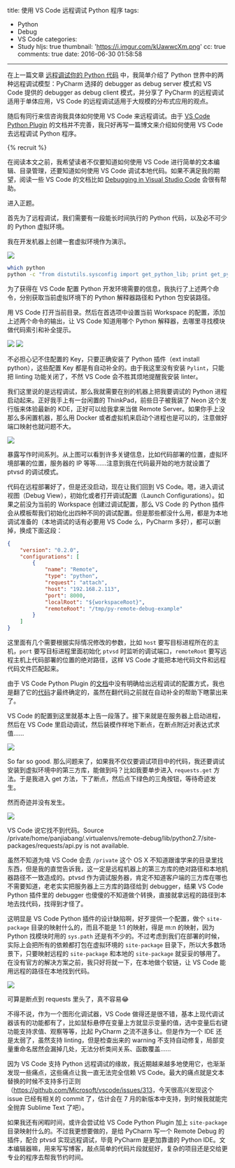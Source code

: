 title: 使用 VS Code 远程调试 Python 程序
tags:
  - Python
  - Debug
  - VS Code
categories:
  - Study
hljs: true
thumbnail: 'https://i.imgur.com/kUawwcXm.png'
cc: true
comments: true
date: 2016-06-30 01:58:58
---

在上一篇文章 [远程调试你的 Python 代码][1] 中，我简单介绍了 Python 世界中的两种远程调试模型：PyCharm 选择的 debugger as debug server 模式和 VS Code 提供的 debugger as debug client 模式，并分享了 PyCharm 的远程调试适用于单体应用，VS Code 的远程调试适用于大规模的分布式应用的观点。

随后有同行来信咨询我具体如何使用 VS Code 来远程调试。由于 [VS Code Python Plugin][2] 的文档并不完善，我只好再写一篇博文来介绍如何使用 VS Code 去远程调试 Python 程序。

<!-- more --><!-- indicate-the-source -->

{% recruit %}

在阅读本文之前，我希望读者不仅要知道如何使用 VS Code 进行简单的文本编辑、目录管理，还要知道如何使用 VS Code 调试本地代码。如果不满足我的期望，阅读一些 VS Code 的文档比如 [Debugging in Visual Studio Code][3] 会很有帮助。

进入正题。

首先为了远程调试，我们需要有一段能长时间执行的 Python 代码，以及必不可少的 Python 虚拟环境。

我在开发机器上创建一套虚拟环境作为演示。

![](https://i.imgur.com/vbiyT5R.png)

```bash
which python
python -c "from distutils.sysconfig import get_python_lib; print get_python_lib()"
```

为了获得在 VS Code 配置 Python 开发环境需要的信息，我执行了上述两个命令，分别获取当前虚拟环境下的 Python 解释器路径和 Python 包安装路径。

用 VS Code 打开当前目录。然后在首选项中设置当前 Workspace 的配置，添加上述两个命令的输出，让 VS Code 知道用哪个 Python 解释器，去哪里寻找模块做代码索引和补全提示。

![](https://i.imgur.com/PZKx0YZ.png)
![](https://i.imgur.com/IqZyroV.png)

不必担心记不住配置的 Key，只要正确安装了 Python 插件（ext install python），这些配置 Key 都是有自动补全的。由于我这里没有安装 `Pylint`，只能把 linting 功能关闭了，不然 VS Code 会不胜其烦地提醒我安装 linter。

我们这里说的是远程调试，那么我就需要在别的机器上把我要调试的 Python 进程启动起来。正好我手上有一台闲置的 ThinkPad，前些日子被我装了 Neon 这个发行版来体验最新的 KDE，正好可以给我拿来当做 Remote Server。如果你手上没那么多闲置机器，那么用 Docker 或者虚拟机来启动个进程也是可以的，注意做好端口映射也就问题不大。

![](https://i.imgur.com/zjr3Poo.png)

暴露写作时间系列。从上图可以看到许多关键信息，比如代码部署的位置，虚拟环境部署的位置，服务器的 IP 等等……注意到我在代码最开始的地方就设置了 ptvsd 的调试模式。

代码在远程部署好了，但是还没启动，现在让我们回到 VS Code。嗯，进入调试视图（Debug View），初始化或者打开调试配置（Launch Configurations）。如果之前没为当前的 Workspace 创建过调试配置，那么 VS Code 的 Python 插件会从模板帮我们初始化出四种不同的调试配置。但是那些都没什么用，都是为本地调试准备的（本地调试的话有必要用 VS Code 么，PyCharm 多好），都可以删掉，换成下面这段：

```json
{
    "version": "0.2.0",
    "configurations": [
        {
            "name": "Remote",
            "type": "python",
            "request": "attach",
            "host": "192.168.2.113",
            "port": 8000,
            "localRoot": "${workspaceRoot}",
            "remoteRoot": "/tmp/py-remote-debug-example"
        }
    ]
}
```

这里面有几个需要根据实际情况修改的参数，比如 `host` 要写目标进程所在的主机，`port` 要写目标进程里面初始化 `ptvsd` 时监听的调试端口，`remoteRoot` 要写远程主机上代码部署的位置的绝对路径，这样 VS Code 才能把本地代码文件和远程代码文件匹配起来。

由于 VS Code Python Plugin 的[文档][4]中没有明确给出远程调试的配置方式，我也是翻了它的[代码][5]才最终确定的，虽然在翻代码之前就在自动补全的帮助下瞎蒙出来了。

VS Code 的配置到这里就基本上告一段落了。接下来就是在服务器上启动进程，然后在 VS Code 里启动调试，然后装模作样地下断点，在断点附近对表达式求值……

![](https://i.imgur.com/jhOMOfd.png)

So far so good. 那么问题来了，如果我不仅仅要调试项目中的代码，我还要调试安装到虚拟环境中的第三方库，能做到吗？比如我要单步进入 `requests.get` 方法。于是我进入 get 方法，下了断点，然后点下绿色的三角按钮，等待奇迹发生。

然而奇迹并没有发生。

![](https://i.imgur.com/m97dsi7.png)

VS Code 说它找不到代码。Source /private/home/panjiabang/.virtualenvs/remote-debug/lib/python2.7/site-packages/requests/api.py is not available.

虽然不知道为啥 VS Code 会去 `/private` 这个 OS X 不知道跟谁学来的目录里找东西，但是我的直觉告诉我，这一定是远程机器上的第三方库的绝对路径和本地机器路径不一致造成的。ptvsd 作为调试服务器，肯定不知道客户端的三方库在哪也不需要知道，老老实实把服务器上三方库的路径给到 debugger，结果 VS Code Python 插件里的 debugger 也傻傻的不知道做个转换，直接就拿远程的路径到本地去找代码，找得到才怪了。

这明显是 VS Code Python 插件的设计缺陷啊，好歹提供一个配置，做个 `site-package` 目录的映射什么的，而且不能是 1:1 的映射，得是 m:n 的映射，因为 Python 找模块时用的 `sys.path` 还是有不少的。不过考虑到我们在部署的时候，实际上会把所有的依赖都打包在虚拟环境的 `site-package` 目录下，所以大多数场景下，只要映射远程的 `site-package` 和本地的 `site-package` 就妥妥的够用了。在没有官方的解决方案之前，我只好将就一下，在本地做个软链，让 VS Code 能用远程的路径在本地找到代码。

![](https://i.imgur.com/hyffLty.png)

可算是断点到 requests 里头了，真不容易😂

不得不说，作为一个图形化调试器，VS Code 做得还是很不错，基本上现代调试器该有的功能都有了，比如鼠标悬停在变量上方就显示变量的值，选中变量后右键功能支持求值、观察等等，比起 PyCharm 之流不遑多让。但是作为一个 IDE 还是太弱了，虽然支持 linting，但是检查出来的 warning 不支持自动修复，局部变量重命名居然会漏掉几处，无法分析类间关系、函数覆盖……

因为 VS Code 支持 Python 远程调试的缘故，我近期越来越多地使用它，也渐渐发现一些痛点，这些痛点让我一直无法完全信赖 VS Code。最大的痛点就是文本替换的时候不支持多行正则（<https://github.com/Microsoft/vscode/issues/313>，今天很高兴发现这个 issue 已经有相关的 commit 了，估计会在 7 月的新版本中支持，到时候我就能完全抛弃 Sublime Text 了吧）。

如果我还有闲暇时间，或许会尝试给 VS Code Python Plugin 加上 `site-package` 目录映射什么的。不过我更想要做的，是给 PyCharm 写一个 Remote Debug 的插件，配合 ptvsd 实现远程调试，毕竟 PyCharm 是更加靠谱的 Python IDE。文本编辑器嘛，用来写写博客，敲点简单的代码片段就挺好，复杂的项目还是交给更专业的程序去帮我节约时间。

[1]: https://blog.jamespan.me/2016/06/09/remote-debug-your-python-code/
[2]: https://marketplace.visualstudio.com/items?itemName=donjayamanne.python
[3]: https://code.visualstudio.com/Docs/editor/debugging
[4]: https://github.com/DonJayamanne/pythonVSCode/wiki/Debugging
[5]: https://github.com/DonJayamanne/pythonVSCode/blob/351a6e52f14345c18cfd3be39e842b86b32a3bd4/src/client/debugger/Common/Contracts.ts#L58-L65


